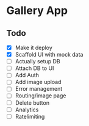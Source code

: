 # Gallery App

## Todo

- [X] Make it deploy
- [X] Scaffold UI with mock data
- [ ] Actually setup DB
- [ ] Attach DB to UI
- [ ] Add Auth
- [ ] Add image upload
- [ ] Error management
- [ ] Routing/image page
- [ ] Delete button
- [ ] Analytics
- [ ] Ratelimiting
